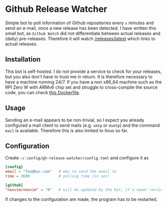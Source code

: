# Github Release Watcher

Simple bot to poll information of Github repositories every `x` minutes and send an e-mail, once a new release has been detected. I have written this small bot, as `Github Watch` did not differentiate between actual releases and (daily) pre-releases.
Therefore it will watch [/releases/latest](https://github.com/neovim/neovim/releases/latest) which links to actual releases.

## Installation

This bot is self-hosted. I do not provide a service to check for your releases, but you also don't have to trust me in return. It is therefore necessary to have a machine running 24/7. If you have a non x86_64 machine such as the RPI Zero W with ARMv6 chip set and struggle to cross-compile the source code, you can check [this Dockerfile](https://github.com/tfachmann/docker-pipelines/tree/master/rust/rpi_armv6).

## Usage

Sending an e-mail appears to be non-trivial, so I expect you already configured a mail client to send mails (e.g. `smtp` or `msmtp`) and the command `mail` is available. Therefore this is also limited to linux so far.

## Configuration

Create `~/.config/gh-release-watcher/config.toml` and configure it as

```toml
[config]
email = "foo@bar.com"   # who to send the email to
time = 3600             # polling time (in sec)

[github]
"neovim/neovim" = "0"   # will be updated by the bot, if a newer version has been found
```

If changes to the configuration are made, the program has to be restarted.
